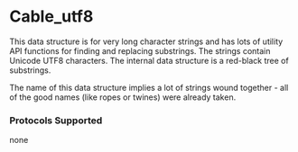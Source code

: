 # Cable_utf8

This data structure is for very long character strings and has lots of utility API functions for finding and replacing substrings. The strings contain Unicode UTF8 characters. The internal data structure is a red-black tree of substrings. 

The name of this data structure implies a lot of strings wound together - all of the good names (like ropes or twines) were already taken.

### Protocols Supported

none